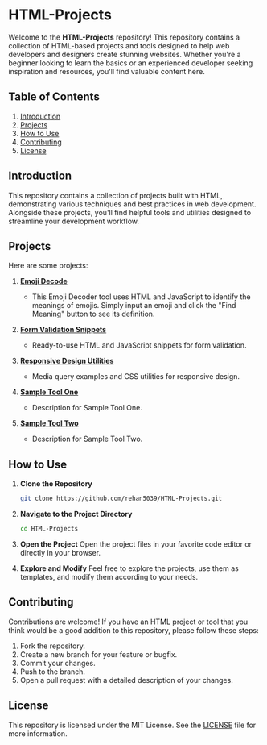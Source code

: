 # HTML-Projects
Welcome to the **HTML-Projects** repository! This repository contains a collection of HTML-based projects and tools designed to help web developers and designers create stunning websites. Whether you're a beginner looking to learn the basics or an experienced developer seeking inspiration and resources, you'll find valuable content here.

## Table of Contents

1. [Introduction](#introduction)
2. [Projects](#projects)
3. [How to Use](#how-to-use)
4. [Contributing](#contributing)
5. [License](#license)

## Introduction

This repository contains a collection of projects built with HTML, demonstrating various techniques and best practices in web development. Alongside these projects, you'll find helpful tools and utilities designed to streamline your development workflow.

## Projects

Here are some projects:

1. **[Emoji Decode](Emoji%Decode/index.html)**
   - This Emoji Decoder tool uses HTML and JavaScript to identify the meanings of emojis. Simply input an emoji and click the "Find Meaning" button to see its definition.

2. **[Form Validation Snippets](tools/form-validation-snippets)**
   - Ready-to-use HTML and JavaScript snippets for form validation.

3. **[Responsive Design Utilities](tools/responsive-design-utilities)**
   - Media query examples and CSS utilities for responsive design.

4. **[Sample Tool One](tools/sample-tool-one)**
   - Description for Sample Tool One.

5. **[Sample Tool Two](tools/sample-tool-two)**
   - Description for Sample Tool Two.
## How to Use

1. **Clone the Repository**
   ```bash
   git clone https://github.com/rehan5039/HTML-Projects.git
   ```
2. **Navigate to the Project Directory**
   ```bash
   cd HTML-Projects
   ```
3. **Open the Project**
   Open the project files in your favorite code editor or directly in your browser.

4. **Explore and Modify**
   Feel free to explore the projects, use them as templates, and modify them according to your needs.

## Contributing

Contributions are welcome! If you have an HTML project or tool that you think would be a good addition to this repository, please follow these steps:

1. Fork the repository.
2. Create a new branch for your feature or bugfix.
3. Commit your changes.
4. Push to the branch.
5. Open a pull request with a detailed description of your changes.

## License

This repository is licensed under the MIT License. See the [LICENSE](LICENSE) file for more information.

